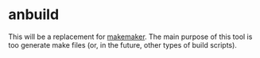 # anbuild

This will be a replacement for [makemaker](https://github.com/unixpickle/makemaker).  The main purpose of this tool is too generate make files (or, in the future, other types of build scripts).
